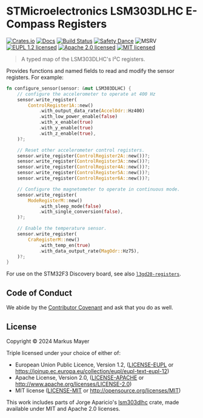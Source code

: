 # STMicroelectronics LSM303DLHC E-Compass Registers

[![Crates.io][crates-image]][crates-link]
[![Docs][docs-image]][docs-link]
[![Build Status][build-image]][build-link]
[![Safety Dance][safety-image]][safety-link]
![MSRV][msrv-image]
[![EUPL 1.2 licensed][license-eupl-image]][license-eupl-link]
[![Apache 2.0 licensed][license-apache-image]][license-apache-link]
[![MIT licensed][license-mit-image]][license-mit-link]

> A typed map of the LSM303DLHC's I²C registers.

Provides functions and named fields to read and modify the sensor registers. For example:

```rust
fn configure_sensor(sensor: &mut LSM303DLHC) {
    // configure the accelerometer to operate at 400 Hz
    sensor.write_register(
        ControlRegister1A::new()
            .with_output_data_rate(AccelOdr::Hz400)
            .with_low_power_enable(false)
            .with_x_enable(true)
            .with_y_enable(true)
            .with_z_enable(true),
    )?;

    // Reset other accelerometer control registers.
    sensor.write_register(ControlRegister2A::new())?;
    sensor.write_register(ControlRegister3A::new())?;
    sensor.write_register(ControlRegister4A::new())?;
    sensor.write_register(ControlRegister5A::new())?;
    sensor.write_register(ControlRegister6A::new())?;

    // Configure the magnetometer to operate in continuous mode.
    sensor.write_register(
        ModeRegisterM::new()
            .with_sleep_mode(false)
            .with_single_conversion(false),
    )?;

    // Enable the temperature sensor.
    sensor.write_register(
        CraRegisterM::new()
            .with_temp_en(true)
            .with_data_output_rate(MagOdr::Hz75),
    )?;
}
```

For use on the STM32F3 Discovery board, see also [`l3gd20-registers`](https://github.com/sunsided/l3gd20-registers).

## Code of Conduct

We abide by the [Contributor Covenant][cc] and ask that you do as well.

## License

Copyright © 2024 Markus Mayer

Triple licensed under your choice of either of:

- European Union Public Licence, Version 1.2, ([LICENSE-EUPL](LICENSE-EUPL)
  or https://joinup.ec.europa.eu/collection/eupl/eupl-text-eupl-12)
- Apache License, Version 2.0, ([LICENSE-APACHE](LICENSE-APACHE) or http://www.apache.org/licenses/LICENSE-2.0)
- MIT license ([LICENSE-MIT](LICENSE-MIT) or http://opensource.org/licenses/MIT)

This work includes parts of Jorge Aparicio's [lsm303dlhc](https://github.com/japaric/lsm303dlhc) crate,
made available under MIT and Apache 2.0 licenses.


[crates-image]: https://img.shields.io/crates/v/lsm303dlhc-registers

[crates-link]: https://crates.io/crates/lsm303dlhc-registers

[docs-image]: https://docs.rs/lsm303dlhc-registers/badge.svg

[docs-link]: https://docs.rs/lsm303dlhc-registers/

[build-image]: https://github.com/sunsided/lsm303dlhc-registers/workflows/Rust/badge.svg

[build-link]: https://github.com/sunsided/lsm303dlhc-registers/actions

[safety-image]: https://img.shields.io/badge/unsafe-forbidden-success.svg

[safety-link]: https://github.com/rust-secure-code/safety-dance/

[msrv-image]: https://img.shields.io/badge/rustc-1.64+-blue.svg

[license-eupl-image]: https://img.shields.io/badge/license-EUPL_1.2-blue.svg

[license-apache-image]: https://img.shields.io/badge/license-Apache_2.0-blue.svg

[license-mit-image]: https://img.shields.io/badge/license-MIT-blue.svg

[license-apache-link]: https://github.com/sunsided/lsm303dlhc-registers/blob/develop/LICENSE-APACHE

[license-mit-link]: https://github.com/sunsided/lsm303dlhc-registers/blob/develop/LICENSE-MIT

[license-eupl-link]: https://github.com/sunsided/lsm303dlhc-registers/blob/develop/LICENSE-EUPL

[cc]: https://contributor-covenant.org
